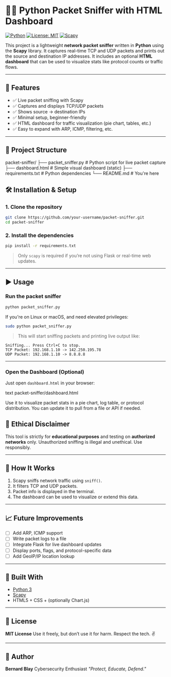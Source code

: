 # 🕵️‍♂️ Python Packet Sniffer with HTML Dashboard

[![Python](https://img.shields.io/badge/Python-3.8%2B-blue?logo=python)](https://www.python.org/)
[![License: MIT](https://img.shields.io/badge/License-MIT-yellow.svg)](https://opensource.org/licenses/MIT)
[![Scapy](https://img.shields.io/badge/Scapy-Network_Tools-orange)](https://scapy.net/)

This project is a lightweight **network packet sniffer** written in **Python** using the **Scapy** library. It captures real-time TCP and UDP packets and prints out the source and destination IP addresses. It includes an optional **HTML dashboard** that can be used to visualize stats like protocol counts or traffic flows.

---

## 🚀 Features

- ✅ Live packet sniffing with Scapy  
- ✅ Captures and displays TCP/UDP packets  
- ✅ Shows source → destination IPs  
- ✅ Minimal setup, beginner-friendly  
- ✅ HTML dashboard for traffic visualization (pie chart, tables, etc.)  
- ✅ Easy to expand with ARP, ICMP, filtering, etc.

---

## 📂 Project Structure

packet-sniffer/
├── packet\_sniffer.py         # Python script for live packet capture
├── dashboard.html            # Simple visual dashboard (static)
├── requirements.txt          # Python dependencies
└── README.md                 # You're here


## 🛠️ Installation & Setup

### 1. Clone the repository

```bash
git clone https://github.com/your-username/packet-sniffer.git
cd packet-sniffer
````

### 2. Install the dependencies

```bash
pip install -r requirements.txt
```

> Only `scapy` is required if you’re not using Flask or real-time web updates.

---

## ▶️ Usage

### Run the packet sniffer

```bash
python packet_sniffer.py
```

If you're on Linux or macOS, and need elevated privileges:

```bash
sudo python packet_sniffer.py
```

> This will start sniffing packets and printing live output like:

```
Sniffing... Press Ctrl+C to stop.
TCP Packet: 192.168.1.10 -> 142.250.195.78
UDP Packet: 192.168.1.10 -> 8.8.8.8
```

---

### Open the Dashboard (Optional)

Just open `dashboard.html` in your browser:

text
packet-sniffer/dashboard.html


Use it to visualize packet stats in a pie chart, log table, or protocol distribution. You can update it to pull from a file or API if needed.



## 🔐 Ethical Disclaimer

This tool is strictly for **educational purposes** and testing on **authorized networks** only. Unauthorized sniffing is illegal and unethical. Use responsibly.

---

## 🧠 How It Works

1. Scapy sniffs network traffic using `sniff()`.
2. It filters TCP and UDP packets.
3. Packet info is displayed in the terminal.
4. The dashboard can be used to visualize or extend this data.

---

## 📈 Future Improvements

* [ ] Add ARP, ICMP support
* [ ] Write packet logs to a file
* [ ] Integrate Flask for live dashboard updates
* [ ] Display ports, flags, and protocol-specific data
* [ ] Add GeoIP/IP location lookup

---

## 🧱 Built With

* [Python 3](https://www.python.org/)
* [Scapy](https://scapy.net/)
* HTML5 + CSS + (optionally Chart.js)

---

## 📄 License

**MIT License**
Use it freely, but don’t use it for harm. Respect the tech. ✌️

---

## 💬 Author

**Bernard Blay**
Cybersecurity Enthusiast
*"Protect, Educate, Defend."*

```
